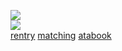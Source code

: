 ![](https://komarev.com/ghpvc/?username=hundredline&label=♰‎‎‎‎&style=pixel&color=a349a3&base=10040)  
![](https://s5.ezgif.com/tmp/ezgif-594fb61d6756d2.gif)  
[rentry](https://rentry.co/finger) ‎[matching](https://rentry.co/foam)‎ ‎‎‎‎‎[atabook](https://flux.atabook.org/)
